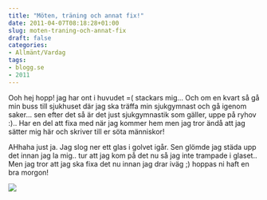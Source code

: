 ```yaml
---
title: "Möten, träning och annat fix!"
date: 2011-04-07T08:18:28+01:00
slug: moten-traning-och-annat-fix
draft: false
categories:
- Allmänt/Vardag
tags:
- blogg.se
- 2011
---
```

Ooh hej hopp! jag har ont i huvudet =( stackars mig... Och om en kvart så gå min buss till sjukhuset där jag ska träffa min sjukgymnast och gå igenom saker... sen efter det så är det just sjukgymnastik som gäller, uppe på ryhov :).. Har en del att fixa med när jag kommer hem men jag tror ändå att jag sätter mig här och skriver till er söta människor!  
  
AHhaha just ja. Jag slog ner ett glas i golvet igår. Sen glömde jag städa upp det innan jag la mig.. tur att jag kom på det nu så jag inte trampade i glaset.. Men jag tror att jag ska fixa det nu innan jag drar iväg ;) hoppas ni haft en bra morgon!  
  
![](/assets/images/blogg.se/krossat_glas-1_141645713.png)